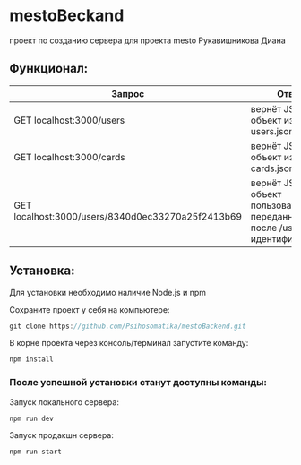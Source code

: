 # mestoBeckand
проект по созданию сервера для проекта mesto 
Рукавишникова Диана 

## Функционал:

| Запрос                            | Ответ                         |
| -------------                     |-------------                |
| GET localhost:3000/users          | вернёт JSON-объект из файла users.json; |
| GET localhost:3000/cards          | вернёт JSON-объект из файла cards.json; |
| GET localhost:3000/users/8340d0ec33270a25f2413b69|   вернёт JSON-объект пользователя с переданным после /users идентификатором|

## Установка:
Для установки необходимо наличие Node.js и npm

Сохраните проект у себя на компьютере:
```javascript
git clone https://github.com/Psihosomatika/mestoBackend.git
```

В корне проекта через консоль/терминал запустите команду:
```javascript
npm install
```
### После успешной установки станут доступны команды:
Запуск локального сервера:
```javascript
npm run dev
```
Запуск продакшн сервера:
```javascript
npm run start
```
